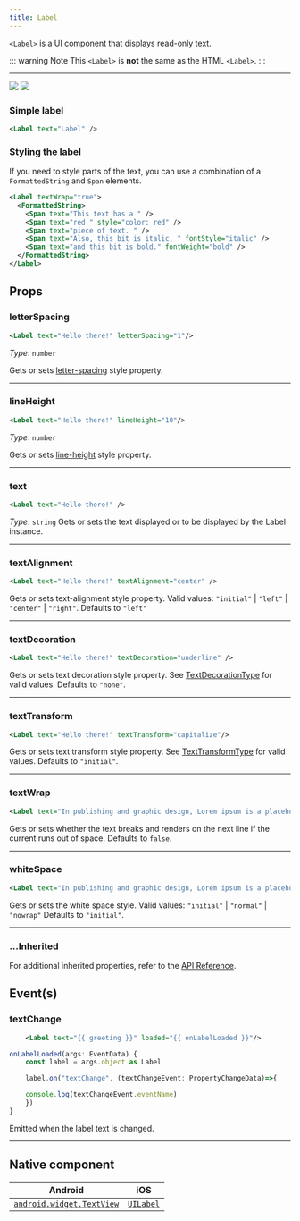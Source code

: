 ```yaml
---
title: Label
---
```


<!-- TODO: Add flavors -->

`<Label>` is a UI component that displays read-only text.

::: warning Note
This `<Label>` is **not** the same as the HTML `<Label>`.
:::

---

<DeviceFrame type="ios">
<img  src="https://raw.githubusercontent.com/nativescript-vue/nativescript-vue-ui-tests/master/screenshots/ios-simulator103iPhone6/Label.png"/>
</DeviceFrame>
<DeviceFrame type="android">
<img src="https://raw.githubusercontent.com/nativescript-vue/nativescript-vue-ui-tests/master/screenshots/android23/Label.png" />
</DeviceFrame>

### Simple label

<!-- /// flavor plain -->

```xml
<Label text="Label" />
```

<!--
///

/// flavor angular

```xml
<Label text="Label"></label>
```

///

/// flavor react

```tsx
<Label>Label</label>
```

///

/// flavor vue

```xml
<Label text="Label" />
```

///

/// flavor svelte

```xml
<Label text="Label" />
```

/// -->

### Styling the label

If you need to style parts of the text, you can use a combination of a `FormattedString` and `Span` elements.

<!-- /// flavor plain -->

```xml
<Label textWrap="true">
  <FormattedString>
    <Span text="This text has a " />
    <Span text="red " style="color: red" />
    <Span text="piece of text. " />
    <Span text="Also, this bit is italic, " fontStyle="italic" />
    <Span text="and this bit is bold." fontWeight="bold" />
  </FormattedString>
</Label>
```

<!-- ///

/// flavor angular

```xml
<Label textWrap="true">
  <FormattedString>
    <span text="This text has a "></span>
    <span text="red " style="color: red"></span>
    <span text="piece of text. "></span>
    <span text="Also, this bit is italic, " fontStyle="italic"></span>
    <span text="and this bit is bold." fontWeight="bold"></span>
  </FormattedString>
</label>
```

///

/// flavor react

```tsx
import { Color } from '@nativescript/core'
;<Label textWrap={true}>
  <formattedString>
    <span>This text has a </span>
    <span color={new Color('red')}>red </span>
    <span>piece of text. </span>
    <span fontStyle="italic">Also, this bit is italic, </span>
    <span fontWeight="bold">and this bit is bold.</span>
  </formattedString>
</label>
```

///

/// flavor vue

```xml
<Label textWrap="true">
  <FormattedString>
    <span text="This text has a " />
    <span text="red " style="color: red" />
    <span text="piece of text. " />
    <span text="Also, this bit is italic, " fontStyle="italic" />
    <span text="and this bit is bold." fontWeight="bold" />
  </FormattedString>
</label>
```

///

/// flavor svelte

```xml
<Label textWrap="{true}">
  <formattedString>
    <span text="This text has a " />
    <span text="red " style="color: red" />
    <span text="piece of text. " />
    <span text="Also, this bit is italic, " fontStyle="italic" />
    <span text="and this bit is bold." fontWeight="bold" />
  </formattedString>
</label>
```

/// -->

## Props

### letterSpacing

```xml
<Label text="Hello there!" letterSpacing="1"/>
```

_Type_: `number`

Gets or sets [letter-spacing](https://developer.mozilla.org/en-US/docs/Web/CSS/letter-spacing) style property.

---

### lineHeight

```xml
<Label text="Hello there!" lineHeight="10"/>
```

_Type_: `number`

Gets or sets [line-height](https://developer.mozilla.org/en-US/docs/Web/CSS/line-height) style property.

---

### text

```xml
<Label text="Hello there!" />
```

_Type_: `string`
Gets or sets the text displayed or to be displayed by the Label instance.

---

### textAlignment

```xml
<Label text="Hello there!" textAlignment="center" />
```

Gets or sets text-alignment style property. Valid values:
`"initial"` | `"left"` | `"center"` | `"right"`. Defaults to `"left"`

---

### textDecoration

```xml
<Label text="Hello there!" textDecoration="underline" />
```

Gets or sets text decoration style property. See [TextDecorationType](https://docs.nativescript.org/api-reference/modules/coretypes#textdecorationtype) for valid values. Defaults to `"none"`.

---

### textTransform

```xml
<Label text="Hello there!" textTransform="capitalize"/>
```

Gets or sets text transform style property. See [TextTransformType](https://docs.nativescript.org/api-reference/modules/coretypes#texttransformtype) for valid values. Defaults to `"initial"`.

---

### textWrap

```xml
<Label text="In publishing and graphic design, Lorem ipsum is a placeholder text commonly used to demonstrate the visual form of a document or a typeface without relying on meaningful content. Lorem ipsum may be used as a placeholder before final copy is available." textWrap="true"/>
```

Gets or sets whether the text breaks and renders on the next line if the current runs out of space. Defaults to `false`.

---

### whiteSpace

```xml
<Label text="In publishing and graphic design, Lorem ipsum is a placeholder text commonly used to demonstrate the visual form of a document or a typeface without relying on meaningful content. Lorem ipsum may be used as a placeholder before final copy is available." whiteSpace="normal"/>
```

Gets or sets the white space style.
Valid values: `"initial"` | `"normal"` | `"nowrap"`
Defaults to `"initial"`.

---

### ...Inherited

For additional inherited properties, refer to the [API Reference](https://docs.nativescript.org/api-reference/classes/label).

## Event(s)

### textChange

```xml
    <Label text="{{ greeting }}" loaded="{{ onLabelLoaded }}"/>
```

```ts
onLabelLoaded(args: EventData) {
    const label = args.object as Label

    label.on("textChange", (textChangeEvent: PropertyChangeData)=>{

    console.log(textChangeEvent.eventName)
    })
}
```

Emitted when the label text is changed.

---

## Native component

| Android                                                                                           | iOS                                                                  |
| ------------------------------------------------------------------------------------------------- | -------------------------------------------------------------------- |
| [`android.widget.TextView`](https://developer.android.com/reference/android/widget/TextView.html) | [`UILabel`](https://developer.apple.com/documentation/uikit/uilabel) |
